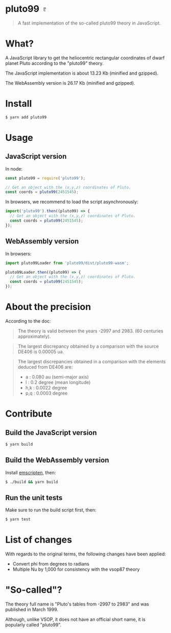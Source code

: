 # pluto99 ♇

> A fast implementation of the so-called pluto99 theory in JavaScript.

# What?

A JavaScript library to get the heliocentric rectangular coordinates of dwarf planet Pluto according to the "pluto99" theory.

The JavaScript implementation is about 13.23 Kb (minified and gzipped).

The WebAssembly version is 26.17 Kb (minified and gzipped).

# Install

```sh
$ yarn add pluto99
```

# Usage

## JavaScript version

In node:

```js
const pluto99 = require('pluto99');

// Get an object with the (x,y,z) coordinates of Pluto.
const coords = pluto99(2451545);
```

In browsers, we recommend to load the script asynchronously:

```js
import('pluto99').then((pluto99) => {
  // Get an object with the (x,y,z) coordinates of Pluto.
  const coords = pluto99(2451545);
});
```

## WebAssembly version

In browsers:

```js
import pluto99Loader from 'pluto99/dist/pluto99-wasm';

pluto99Loader.then((pluto99) => {
  // Get an object with the (x,y,z) coordinates of Pluto.
  const coords = pluto99(2451545);
});
```

# About the precision

According to the doc:

> The theory is valid between the years -2997 and 2983. (60 centuries approximately).

> The largest discrepancy obtained by a comparison with the source DE406 is 0.00005 ua.

> The largest discrepancies obtained in a comparison with the elements deduced from DE406 are:
>
> - a : 0.080 au (semi-major axis)
> - l : 0.2 degree (mean longitude)
> - h,k : 0.0022 degree
> - p,q : 0.0003 degree

# Contribute

## Build the JavaScript version

```sh
$ yarn build
```

## Build the WebAssembly version

Install [emscripten](https://emscripten.org/docs/getting_started/downloads.html), then:

```sh
$ ./build && yarn build
```

## Run the unit tests

Make sure to run the build script first, then:

```sh
$ yarn test
```

# List of changes

With regards to the original terms, the following changes have been applied:

- Convert phi from degrees to radians
- Multiple Nu by 1,000 for consistency with the vsop87 theory

# "So-called"?

The theory full name is "Pluto's tables from -2997 to 2983" and was published in March 1999.

Although, unlike VSOP, it does not have an official short name, it is popularly called "pluto99".
